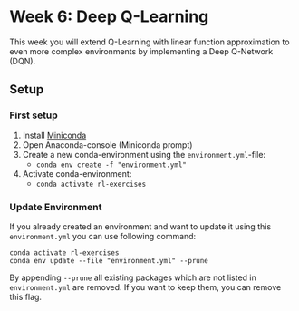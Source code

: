# Week 6: Deep Q-Learning

This week you will extend Q-Learning with linear function approximation to even more complex environments by implementing a Deep Q-Network (DQN).

## Setup

### First setup
1. Install [Miniconda](https://docs.conda.io/en/latest/miniconda.html)
2. Open Anaconda-console (Miniconda prompt)
3. Create a new conda-environment using the `environment.yml`-file:
   * ``conda env create -f "environment.yml"``
4. Activate conda-environment:
   * ``conda activate rl-exercises``

### Update Environment
If you already created an environment and want to update it using this `environment.yml` you can use following command:
````shell
conda activate rl-exercises
conda env update --file "environment.yml" --prune
````

By appending ``--prune`` all existing packages which are not listed in `environment.yml` are removed. 
If you want to keep them, you can remove this flag.
